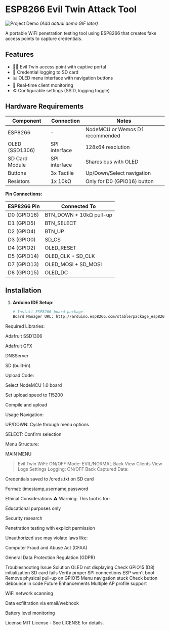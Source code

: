 # ESP8266 Evil Twin Attack Tool

![Project Demo](demo.gif) *(Add actual demo GIF later)*

A portable WiFi penetration testing tool using ESP8266 that creates fake access points to capture credentials.

## Features

- 🕵️‍♂️ Evil Twin access point with captive portal
- 📝 Credential logging to SD card
- 📊 OLED menu interface with navigation buttons
- 📶 Real-time client monitoring
- ⚙️ Configurable settings (SSID, logging toggle)

## Hardware Requirements

| Component       | Connection       | Notes                          |
|----------------|------------------|--------------------------------|
| ESP8266        | -                | NodeMCU or Wemos D1 recommended|
| OLED (SSD1306) | SPI interface    | 128x64 resolution              |
| SD Card Module | SPI interface    | Shares bus with OLED           |
| Buttons        | 3x Tactile       | Up/Down/Select navigation      |
| Resistors      | 1x 10kΩ         | Only for D0 (GPIO16) button    |

**Pin Connections:**

| ESP8266 Pin | Connected To     |
|-------------|------------------|
| D0 (GPIO16) | BTN_DOWN + 10kΩ pull-up |
| D1 (GPIO5)  | BTN_SELECT       |
| D2 (GPIO4)  | BTN_UP           |
| D3 (GPIO0)  | SD_CS            |
| D4 (GPIO2)  | OLED_RESET       |
| D5 (GPIO14) | OLED_CLK + SD_CLK|
| D7 (GPIO13) | OLED_MOSI + SD_MOSI|
| D8 (GPIO15) | OLED_DC          |

## Installation

1. **Arduino IDE Setup**:
   ```bash
   # Install ESP8266 board package
   Board Manager URL: http://arduino.esp8266.com/stable/package_esp8266com_index.json
Required Libraries:

Adafruit SSD1306

Adafruit GFX

DNSServer

SD (built-in)

Upload Code:

Select NodeMCU 1.0 board

Set upload speed to 115200

Compile and upload

Usage
Navigation:

UP/DOWN: Cycle through menu options

SELECT: Confirm selection

Menu Structure:

MAIN MENU
> Evil Twin
  > WiFi: ON/OFF
  > Mode: EVIL/NORMAL
  > Back
> View Clients
> View Logs
> Settings
  > Logging: ON/OFF
  > Back
Captured Data:

Credentials saved to /creds.txt on SD card

Format: timestamp,username,password

Ethical Considerations
⚠️ Warning: This tool is for:

Educational purposes only

Security research

Penetration testing with explicit permission

Unauthorized use may violate laws like:

Computer Fraud and Abuse Act (CFAA)

General Data Protection Regulation (GDPR)

Troubleshooting
Issue	Solution
OLED not displaying	Check GPIO15 (D8) initialization
SD card fails	Verify proper SPI connections
ESP won't boot	Remove physical pull-up on GPIO15
Menu navigation stuck	Check button debounce in code
Future Enhancements
Multiple AP profile support

WiFi network scanning

Data exfiltration via email/webhook

Battery level monitoring

License
MIT License - See LICENSE for details.